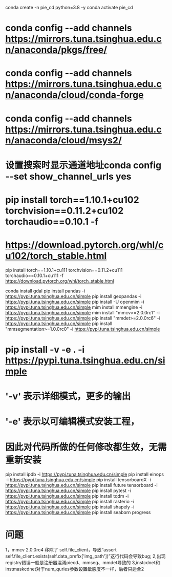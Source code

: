 conda create -n pie_cd python=3.8 -y
conda activate pie_cd
# conda config --add channels https://mirrors.tuna.tsinghua.edu.cn/anaconda/pkgs/free/
# conda config --add channels https://mirrors.tuna.tsinghua.edu.cn/anaconda/cloud/conda-forge
# conda config --add channels https://mirrors.tuna.tsinghua.edu.cn/anaconda/cloud/msys2/ 
# 设置搜索时显示通道地址conda config --set show_channel_urls yes

# pip install torch==1.10.1+cu102 torchvision==0.11.2+cu102 torchaudio==0.10.1 -f
# https://download.pytorch.org/whl/cu102/torch_stable.html

pip install torch==1.10.1+cu111 torchvision==0.11.2+cu111 torchaudio==0.10.1+cu111 -f https://download.pytorch.org/whl/torch_stable.html

conda install gdal
pip install pandas -i https://pypi.tuna.tsinghua.edu.cn/simple
pip install geopandas -i https://pypi.tuna.tsinghua.edu.cn/simple
pip install -U openmim -i https://pypi.tuna.tsinghua.edu.cn/simple
mim install mmengine -i https://pypi.tuna.tsinghua.edu.cn/simple
mim install "mmcv>=2.0.0rc1" -i https://pypi.tuna.tsinghua.edu.cn/simple
pip install "mmdet>=2.0.0rc6" -i https://pypi.tuna.tsinghua.edu.cn/simple
pip install "mmsegmentation>=1.0.0rc0" -i https://pypi.tuna.tsinghua.edu.cn/simple
# pip install -v -e . -i https://pypi.tuna.tsinghua.edu.cn/simple
# '-v' 表示详细模式，更多的输出
# '-e' 表示以可编辑模式安装工程，
# 因此对代码所做的任何修改都生效，无需重新安装

pip install ipdb -i https://pypi.tuna.tsinghua.edu.cn/simple
pip install einops -i https://pypi.tuna.tsinghua.edu.cn/simple
pip install tensorboardX -i https://pypi.tuna.tsinghua.edu.cn/simple
pip install future tensorboard -i https://pypi.tuna.tsinghua.edu.cn/simple
pip install pytest -i https://pypi.tuna.tsinghua.edu.cn/simple
pip install tqdm -i https://pypi.tuna.tsinghua.edu.cn/simple
pip install rasterio -i https://pypi.tuna.tsinghua.edu.cn/simple
pip install shapely -i https://pypi.tuna.tsinghua.edu.cn/simple
pip install seaborn progress

# 问题
1，mmcv 2.0.0rc4 移除了 self.file_client，导致“assert self.file_client.exists(self.data_prefix['img_path'])”这行代码会导致bug;
2,出现registry错误一般是注册器混淆piecd、mmseg、mmdet导致的
3,instcdnet和instmaskcdnet对于num_quries参数设置敏感度不一样，后者只适合2
